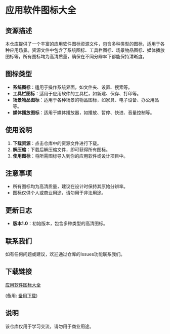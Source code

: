 # 应用软件图标大全

## 资源描述

本仓库提供了一个丰富的应用软件图标资源文件，包含多种类型的图标，适用于各种应用场景。资源文件中包含了系统图标、工具栏图标、场景物品图标、媒体播放图标等，所有图标均为高清质量，确保在不同分辨率下都能保持清晰度。

## 图标类型

- **系统图标**：适用于操作系统界面，如文件夹、设置、搜索等。
- **工具栏图标**：适用于应用软件的工具栏，如新建、保存、打印等。
- **场景物品图标**：适用于各种场景的物品图标，如家具、电子设备、办公用品等。
- **媒体播放图标**：适用于媒体播放器，如播放、暂停、快进、音量控制等。

## 使用说明

1. **下载资源**：点击仓库中的资源文件进行下载。
2. **解压缩**：下载后解压缩文件，即可获得所有图标。
3. **使用图标**：将所需图标导入到你的应用软件或设计项目中。

## 注意事项

- 所有图标均为高清质量，建议在设计时保持其原始分辨率。
- 图标仅供个人或商业用途，请勿用于非法用途。

## 更新日志

- **版本1.0**：初始版本，包含多种类型的高清图标。

## 联系我们

如有任何问题或建议，欢迎通过仓库的Issues功能联系我们。

## 下载链接
[应用软件图标大全](https://pan.quark.cn/s/87026e621417) 

(备用: [备用下载](https://pan.baidu.com/s/1w-ebE0ewbYcrkEyvn3VF7A?pwd=1234))

## 说明

该仓库仅用于学习交流，请勿用于商业用途。
